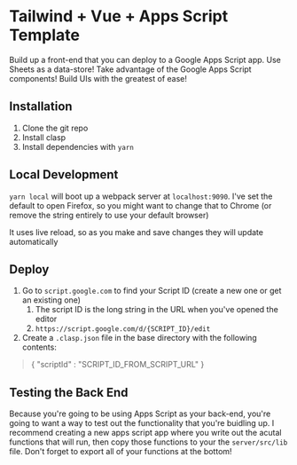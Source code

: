 # Tailwind + Vue + Apps Script Template

Build up a front-end that you can deploy to a Google Apps Script app. Use Sheets as a data-store! Take advantage of the Google Apps Script components! Build UIs with the greatest of ease!

## Installation

1. Clone the git repo
1. Install clasp
1. Install dependencies with `yarn`

## Local Development

`yarn local` will boot up a webpack server at `localhost:9090`. I've set the default to open Firefox, so you might want to change that to Chrome (or remove the string entirely to use your default browser)

It uses live reload, so as you make and save changes they will update automatically

## Deploy

1. Go to `script.google.com` to find your Script ID (create a new one or get an existing one)
    1. The script ID is the long string in the URL when you've opened the editor
    2. `https://script.google.com/d/{SCRIPT_ID}/edit`
1. Create a `.clasp.json` file in the base directory with the following contents:

> { "scriptId" : "SCRIPT_ID_FROM_SCRIPT_URL" }

## Testing the Back End

Because you're going to be using Apps Script as your back-end, you're going to want a way to test out the functionality that you're buidling up. I recommend creating a new apps script app where you write out the acutal functions that will run, then copy those functions to your the `server/src/lib` file. Don't forget to export all of your functions at the bottom!
